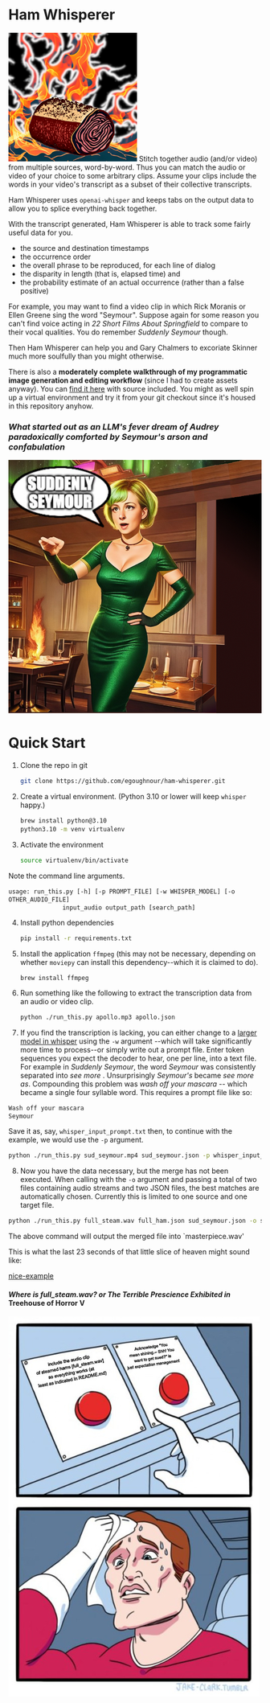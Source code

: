 # Ham Whisperer
<img alt="very smoked ham" src="image_generation/images/smoked_ham.png" width="256" height="256" />
Stitch together audio (and/or video) from multiple sources, word-by-word.
Thus you can match the audio or video of your choice to some arbitrary clips.
Assume your clips include the words in your video's transcript as a subset of their collective transcripts.


Ham Whisperer uses `openai-whisper` and keeps tabs on the output data to allow you to splice everything back together.

With the transcript generated, Ham Whisperer is able to track some fairly useful data for you. 

- the source and destination timestamps
- the occurrence order
- the overall phrase to be reproduced, for each line of dialog
- the disparity in length (that is, elapsed time) and
- the probability estimate of an actual occurrence (rather than a false positive) 


For example, you may want to find a video clip in which Rick Moranis or Ellen Greene sing the word "Seymour".
Suppose again for some reason you can't find voice acting in _22 Short Films About Springfield_ to compare to their vocal qualities.
You do remember _Suddenly Seymour_ though.

Then Ham Whisperer can help you and Gary Chalmers to excoriate Skinner much more soulfully than you might otherwise.

There is also a **moderately complete walkthrough of my programmatic image generation and editing workflow** (since I had to create assets anyway).
You can [find it here](image_generation/image_workflow.md) with source included.
You might as well spin up a virtual environment and try it from your git checkout since it's housed in this repository anyhow.

### _What started out as an LLM's fever dream of Audrey paradoxically comforted by Seymour's arson and confabulation_
![image](image_generation/images/suddenly_seymour.jpeg)



# Quick Start

1. Clone the repo in git
   ```bash
   git clone https://github.com/egoughnour/ham-whisperer.git
   ```
2. Create a virtual environment. (Python 3.10 or lower will keep `whisper` happy.)
    ```bash
    brew install python@3.10
    python3.10 -m venv virtualenv
    ```
3. Activate the environment
   ```bash
   source virtualenv/bin/activate
   ```
Note the command line arguments.

    usage: run_this.py [-h] [-p PROMPT_FILE] [-w WHISPER_MODEL] [-o OTHER_AUDIO_FILE]
                   input_audio output_path [search_path]

4. Install python dependencies
   ```bash
   pip install -r requirements.txt
   ```
5. Install the application `ffmpeg` (this may not be necessary, depending on whether `moviepy` can install this dependency--which it is claimed to do).
    ```bash
    brew install ffmpeg
    ```
6. Run something like the following to extract the transcription data from an audio or video clip.
   ```bash
   python ./run_this.py apollo.mp3 apollo.json
   ```
7. If you find the transcription is lacking, you can either change to a [larger model in whisper](https://github.com/openai/whisper#available-models-and-languages) using the `-w` argument --which will take significantly more time to process--or simply write out a prompt file.
 Enter token sequences you expect the decoder to hear, one per line, into a text file.  For example in _Suddenly Seymour_, the word _Seymour_ was consistently separated into _see_ _more_ . Unsurprisingly _Seymour's_ became _see more as_.  Compounding this problem was _wash off your mascara_ -- which became a single four syllable word.
This requires a prompt file like so:
 ```text
 Wash off your mascara
 Seymour
 ```
Save it as, say, `whisper_input_prompt.txt` then, to continue with the example, we would use the `-p` argument.
```bash
python ./run_this.py sud_seymour.mp4 sud_seymour.json -p whisper_input_prompt.txt
```
8. Now you have the data necessary, but the merge has not been executed.  When calling with the `-o` argument and passing a total of two files containing audio streams and two JSON files, the best matches are automatically chosen.  Currently this is limited to one source and one target file.

```bash
python ./run_this.py full_steam.wav full_ham.json sud_seymour.json -o sud_seymour.mp4
```

The above command will output the merged file into `masterpiece.wav'

This is what the last 23 seconds of that little slice of heaven might sound like:

[nice-example](audio_pool/nice-example.wav)

#### _Where is full_steam.wav? or The Terrible Prescience Exhibited in_ Treehouse of Horror V 
![img](image_generation/images/momentous_decision.jpeg)
